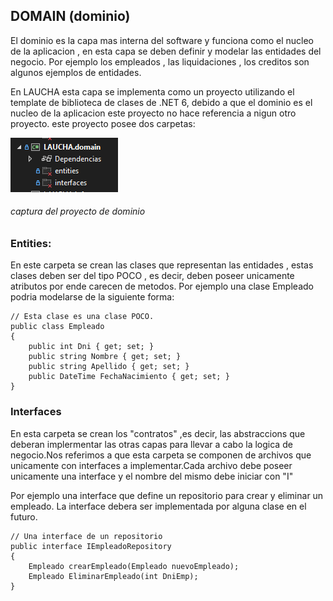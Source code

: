 ## DOMAIN (dominio)

El dominio es la capa mas interna del software y funciona como el nucleo de la aplicacion , en esta capa se deben definir y modelar las entidades del negocio.
Por ejemplo los empleados , las liquidaciones , los creditos son algunos ejemplos de entidades.


En LAUCHA esta capa se implementa como un proyecto utilizando el template de biblioteca de clases de .NET 6, debido a que el dominio es el nucleo de la aplicacion este proyecto no hace referencia a nigun otro proyecto.
este proyecto posee dos carpetas:

![proyecto_dominio](./dominio.png)
###### captura del proyecto de dominio

### Entities:

En este carpeta se crean las clases que representan las entidades , estas clases deben ser del tipo POCO , es decir, deben poseer unicamente atributos por ende carecen de metodos. Por ejemplo una clase Empleado podria modelarse de la siguiente forma:

```
// Esta clase es una clase POCO.
public class Empleado
{
    public int Dni { get; set; }
    public string Nombre { get; set; }
    public string Apellido { get; set; }
    public DateTime FechaNacimiento { get; set; }
}
```

### Interfaces

En esta carpeta se crean los "contratos" ,es decir, las abstraccions que deberan implermentar las otras capas para llevar a cabo la logica de negocio.Nos referimos a que esta carpeta se componen de archivos que unicamente con interfaces a implementar.Cada archivo debe poseer unicamente una interface y el nombre del mismo debe iniciar con "I"

Por ejemplo una interface que define un repositorio para crear y eliminar un empleado. La interface debera ser implementada por alguna clase en el futuro.

``````
// Una interface de un repositorio
public interface IEmpleadoRepository
{
    Empleado crearEmpleado(Empleado nuevoEmpleado);
    Empleado EliminarEmpleado(int DniEmp);
}
``````
